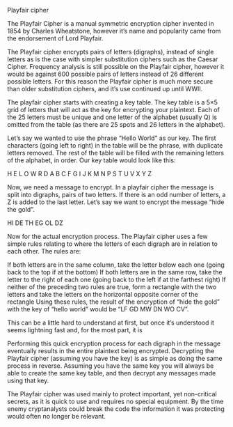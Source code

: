 Playfair cipher

The Playfair Cipher is a manual symmetric encryption cipher invented in 1854 by Charles Wheatstone, however it’s name and popularity came from the endorsement of Lord Playfair.

The Playfair cipher encrypts pairs of letters (digraphs), instead of single letters as is the case with simpler substitution ciphers such as the Caesar Cipher. Frequency analysis is still possible on the Playfair cipher, however it would be against 600 possible pairs of letters instead of 26 different possible letters. For this reason the Playfair cipher is much more secure than older substitution ciphers, and it’s use continued up until WWII.

The playfair cipher starts with creating a key table. The key table is a 5×5 grid of letters that will act as the key for encrypting your plaintext. Each of the 25 letters must be unique and one letter of the alphabet (usually Q) is omitted from the table (as there are 25 spots and 26 letters in the alphabet).

Let’s say we wanted to use the phrase “Hello World” as our key. The first characters (going left to right) in the table will be the phrase, with duplicate letters removed. The rest of the table will be filled with the remaining letters of the alphabet, in order. Our key table would look like this:

H E L O W 
R D A B C
F G I J K
M N P S T
U V X Y Z

Now, we need a message to encrypt. In a playfair cipher the message is split into digraphs, pairs of two letters. If there is an odd number of letters, a Z is added to the last letter. Let’s say we want to encrypt the message “hide the gold”.

HI DE TH EG OL DZ

Now for the actual encryption process. The Playfair cipher uses a few simple rules relating to where the letters of each digraph are in relation to each other. The rules are:

If both letters are in the same column, take the letter below each one (going back to the top if at the bottom)
If both letters are in the same row, take the letter to the right of each one (going back to the left if at the farthest right)
If neither of the preceding two rules are true, form a rectangle with the two letters and take the letters on the horizontal opposite corner of the rectangle
Using these rules, the result of the encryption of “hide the gold” with the key of “hello world” would be “LF GD MW DN WO CV”.

This can be a little hard to understand at first, but once it’s understood it seems lightning fast and, for the most part, it is

Performing this quick encryption process for each digraph in the message eventually results in the entire plaintext being encrypted. Decrypting the Playfair cipher (assuming you have the key) is as simple as doing the same process in reverse. Assuming you have the same key you will always be able to create the same key table, and then decrypt any messages made using that key.

The Playfair cipher was used mainly to protect important, yet non-critical secrets, as it is quick to use and requires no special equipment. By the time enemy cryptanalysts could break the code the information it was protecting would often no longer be relevant.
